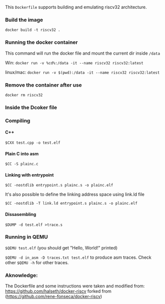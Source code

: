 This `Dockerfile` supports building and emulating riscv32 architecture.

### Build the image
`docker build -t riscv32 .`

### Running the docker container
This command will run the docker file and mount the current dir inside `/data`

Win: `docker run -v %cd%:/data -it --name riscv32 riscv32:latest`

linux/mac: `docker run -v $(pwd):/data -it --name riscv32 riscv32:latest`

### Remove the container after use
`docker rm riscv32`

### Inside the Dcoker file

### Compiling

#### C++
`$CXX test.cpp -o test.elf`

#### Plain C into asm
`$CC -S plainc.c`

#### Linking with entrypoint
`$CC -nostdlib entrypoint.s plainc.s -o plainc.elf`

It's also possible to define the linking address space using link.ld file 

`$CC -nostdlib -T link.ld entrypoint.s plainc.s -o plainc.elf`

#### Dissasembling 
`$DUMP -d test.elf >trace.s`

### Running in QEMU
`$QEMU test.elf` (you should get "Hello, World!" printed)

`$QEMU -d in_asm -D traces.txt test.elf` to produce asm traces. Check other `$QEMU -h` for other traces.


### Aknowledge:
The Dockerfile and some instructions were taken and modified from: https://github.com/halseth/docker-riscv forked from (https://github.com/rene-fonseca/docker-riscv) 
